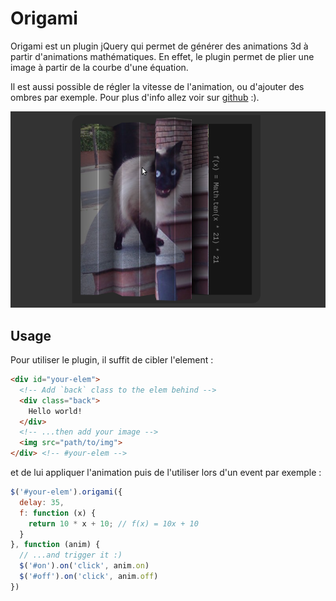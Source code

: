 Origami
=======

Origami est un plugin jQuery qui permet de générer des animations 3d à partir d'animations mathématiques. En effet, le plugin permet de plier une image à partir de la courbe d'une équation.

Il est aussi possible de régler la vitesse de l'animation, ou d'ajouter des ombres par exemple. Pour plus d'info allez voir sur [github](https://github.com/jeremt/origami) :).

<a target="_blank" href="http://jeremt.github.com/origami" class="img">
  <img src="img/origami.png">
</a>

Usage
-----

Pour utiliser le plugin, il suffit de cibler l'element :

```html
<div id="your-elem">
  <!-- Add `back` class to the elem behind -->
  <div class="back">
    Hello world!
  </div>
  <!-- ...then add your image -->
  <img src="path/to/img">
</div> <!-- #your-elem -->
```

et de lui appliquer l'animation puis de l'utiliser lors d'un event par exemple :

```js
$('#your-elem').origami({
  delay: 35,
  f: function (x) {
    return 10 * x + 10; // f(x) = 10x + 10
  }
}, function (anim) {
  // ...and trigger it :)
  $('#on').on('click', anim.on)
  $('#off').on('click', anim.off)
})
```